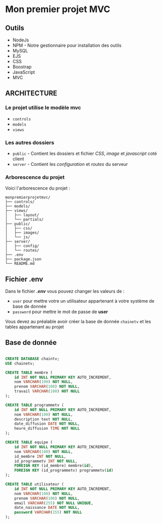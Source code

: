 # Mon premier projet MVC

## Outils

- NodeJs
- NPM - Notre gestionnaire pour installation des outils
- MySQL
- EJS
- CSS
- Boostrap
- JavaScript
- MVC

## ARCHITECTURE

### Le projet utilise le modèle mvc 

- `controls`
- `models`
- `views`

### Les autres dossiers

- `public` - Contient les dossiers et fichier *CSS*, *image* et *javascript* coté client
- `server` - Contient les *configuration* et *routes* du serveur

### Arborescence du projet

Voici l'arborescence du projet :

```plaintext
monpremierprojetmvc/
├── controls/
├── models/
├── views/
│   ├── layout/
│   └── partials/
├── public/
│   ├── css/
│   ├── images/
│   └── js/
├── server/
│   ├── config/
│   └── routes/
├── .env
├── package.json
└── README.md
```

## Fichier .env

Dans le fichier ***.env*** vous pouvez changer les valeurs de :

- `user` pour mettre votre un utilisateur appartenant à votre système de base de donnée
- `password` pour mettre le mot de passe de **user**

Vous devez au préalable avoir créer la base de donnée `chainetv` et les tables appartenant au projet

## Base de donnée

```sql

CREATE DATABASE chaintv;
USE chainetv;

CREATE TABLE membre (
    id INT NOT NULL PRIMARY KEY AUTO_INCREMENT,
    nom VARCHAR(100) NOT NULL,
    prenom VARCHAR(100) NOT NULL,
    travail VARCHAR(100) NOT NULL
);

CREATE TABLE programmetv (
    id INT NOT NULL PRIMARY KEY AUTO_INCREMENT,
    nom VARCHAR(100) NOT NULL,
    description text NOT NULL,
    date_diffusion DATE NOT NULL,
    heure_diffusion TIME NOT NULL
);

CREATE TABLE equipe (
    id INT NOT NULL PRIMARY KEY AUTO_INCREMENT,
    nom VARCHAR(100) NOT NULL,
    id_membre INT NOT NULL,
    id_programmetv INT NOT NULL,
    FOREIGN KEY (id_membre) membre(id),
    FOREIGN KEY (id_programmetv) programmetv(id)
);

CREATE TABLE utilisateur (
    id INT NOT NULL PRIMARY KEY AUTO_INCREMENT,
    nom VARCHAR(100) NOT NULL,
    prenom VARCHAR(100) NOT NULL,
    email VARCHAR(255) NOT NULL UNIQUE,
    date_naissance DATE NOT NULL,
    password VARCHAR(155) NOT NULL
);


```
